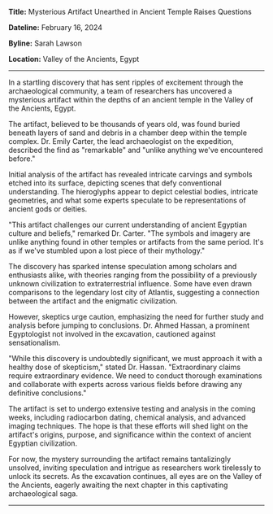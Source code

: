 **Title:** Mysterious Artifact Unearthed in Ancient Temple Raises Questions

**Dateline:** February 16, 2024

**Byline:** Sarah Lawson

**Location:** Valley of the Ancients, Egypt

---

In a startling discovery that has sent ripples of excitement through the archaeological community, a team of researchers has uncovered a mysterious artifact within the depths of an ancient temple in the Valley of the Ancients, Egypt.

The artifact, believed to be thousands of years old, was found buried beneath layers of sand and debris in a chamber deep within the temple complex. Dr. Emily Carter, the lead archaeologist on the expedition, described the find as "remarkable" and "unlike anything we've encountered before."

Initial analysis of the artifact has revealed intricate carvings and symbols etched into its surface, depicting scenes that defy conventional understanding. The hieroglyphs appear to depict celestial bodies, intricate geometries, and what some experts speculate to be representations of ancient gods or deities.

"This artifact challenges our current understanding of ancient Egyptian culture and beliefs," remarked Dr. Carter. "The symbols and imagery are unlike anything found in other temples or artifacts from the same period. It's as if we've stumbled upon a lost piece of their mythology."

The discovery has sparked intense speculation among scholars and enthusiasts alike, with theories ranging from the possibility of a previously unknown civilization to extraterrestrial influence. Some have even drawn comparisons to the legendary lost city of Atlantis, suggesting a connection between the artifact and the enigmatic civilization.

However, skeptics urge caution, emphasizing the need for further study and analysis before jumping to conclusions. Dr. Ahmed Hassan, a prominent Egyptologist not involved in the excavation, cautioned against sensationalism.

"While this discovery is undoubtedly significant, we must approach it with a healthy dose of skepticism," stated Dr. Hassan. "Extraordinary claims require extraordinary evidence. We need to conduct thorough examinations and collaborate with experts across various fields before drawing any definitive conclusions."

The artifact is set to undergo extensive testing and analysis in the coming weeks, including radiocarbon dating, chemical analysis, and advanced imaging techniques. The hope is that these efforts will shed light on the artifact's origins, purpose, and significance within the context of ancient Egyptian civilization.

For now, the mystery surrounding the artifact remains tantalizingly unsolved, inviting speculation and intrigue as researchers work tirelessly to unlock its secrets. As the excavation continues, all eyes are on the Valley of the Ancients, eagerly awaiting the next chapter in this captivating archaeological saga.

---
